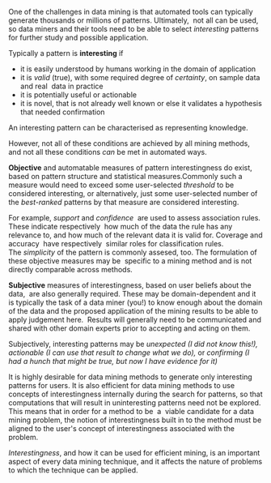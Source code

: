 
One of the challenges in data mining is that automated tools can typically generate thousands or millions of patterns. Ultimately,  not all can be used, so data miners and their tools need to be able to select _interesting_ patterns for further study and possible application.

Typically a pattern is **interesting** if

-   it is easily understood by humans working in the domain of application
-   it is _valid_ (true), with some required degree of _certainty_, on sample data and real  data in practice
-   it is potentially useful or actionable
-   it is novel, that is not already well known or else it validates a hypothesis that needed confirmation

An interesting pattern can be characterised as representing knowledge.

However, not all of these conditions are achieved by all mining methods, and not all these conditions _can_ be met in automated ways.

**Objective** and automatable measures of pattern interestingness do exist, based on pattern structure and statistical measures.Commonly such a measure would need to exceed some user-selected _threshold_ to be considered interesting, or alternatively, just some user-selected number of the _best-ranked_ patterns by that measure are considered interesting.  

For example, _support_ and _confidence_  are used to assess association rules. These indicate respectively  how much of the data the rule has any relevance to, and how much of the relevant data it is valid for. Coverage and accuracy  have respectively  similar roles for classification rules. The _simplicity_ of the pattern is commonly assesed, too. The formulation of these objective measures may be  specific to a mining method and is not directly comparable across methods.

**Subjective** measures of interestingness, based on user beliefs about the data,  are also generally required. These may be domain-dependent and it is typically the task of a data miner (you!) to know enough about the domain of the data and the proposed application of the mining results to be able to apply judgement here.  Results will generally need to be communicated and shared with other domain experts prior to accepting and acting on them.

Subjectively, interesting patterns may be _unexpected (I did not know this!), actionable (I can use that result to change what we do),_ or _confirming (I had a hunch that might be true, but now I have evidence for it)_ 

It is highly desirable for data mining methods to generate only interesting patterns for users. It is also efficient for data mining methods to use concepts of interestingness internally during the search for patterns, so that computations that will result in uninteresting patterns need not be explored. This means that in order for a method to be  a  viable candidate for a data mining problem, the notion of interestingness built in to the method must be aligned to the user's concept of interestingness associated with the problem.

_Interestingness_, and how it can be used for efficient mining, is an important aspect of every data mining technique, and it affects the nature of problems to which the technique can be applied.